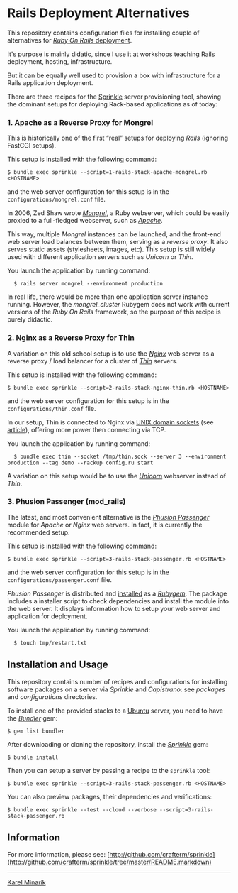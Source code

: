 # Rails Deployment Alternatives

This repository contains configuration files for installing couple of alternatives for [_Ruby On Rails_ deployment](http://rubyonrails.org/deploy).

It's purpose is mainly didatic, since I use it at workshops teaching Rails deployment, hosting, infrastructure.

But it can be equally well used to provision a box with infrastructure for a Rails application deployment.

There are three recipes for the [Sprinkle](http://github.com/crafterm/sprinkle) server provisioning tool,
showing the dominant setups for deploying Rack-based applications as of today:

### 1. Apache as a Reverse Proxy for Mongrel ###

This is historically one of the first “real” setups for deploying _Rails_ (ignoring FastCGI setups).

This setup is installed with the following command:

    $ bundle exec sprinkle --script=1-rails-stack-apache-mongrel.rb <HOSTNAME>

and the web server configuration for this setup is in the `configurations/mongrel.conf` file.

In 2006, Zed Shaw wrote [_Mongrel_](http://en.wikipedia.org/wiki/Mongrel_(web_server)), a Ruby webserver,
which could be easily proxied to a full-fledged webserver, such as [_Apache_](http://en.wikipedia.org/wiki/Apache_HTTP_Server).

This way, multiple _Mongrel_ instances can be launched, and the front-end web server load balances between them,
serving as a _reverse proxy_. It also serves static assets (stylesheets, images, etc). This setup is still widely used
with different application servers such as _Unicorn_ or _Thin_.

You launch the application by running command:

      $ rails server mongrel --environment production

In real life, there would be more than one application server instance running. However, the _mongrel_cluster_ Rubygem
does not work with current versions of the _Ruby On Rails_ framework, so the purpose of this recipe is purely didactic.


### 2. Nginx as a Reverse Proxy for Thin ###

A variation on this old school setup is to use the [_Nginx_](http://en.wikipedia.org/wiki/Nginx) web server as a reverse proxy /
load balancer for a cluster of [_Thin_](http://code.macournoyer.com/thin/) servers.

This setup is installed with the following command:

    $ bundle exec sprinkle --script=2-rails-stack-nginx-thin.rb <HOSTNAME>

and the web server configuration for this setup is in the `configurations/thin.conf` file.

In our setup, Thin is connected to Nginx via [UNIX domain sockets](http://en.wikipedia.org/wiki/Unix_domain_socket)
(see [article](http://macournoyer.wordpress.com/2008/01/26/get-intimate-with-your-load-balancer-tonight/)),
offering more power then connecting via TCP.

You launch the application by running command:

      $ bundle exec thin --socket /tmp/thin.sock --server 3 --environment production --tag demo --rackup config.ru start

A variation on this setup would be to use the [_Unicorn_](http://unicorn.bogomips.org/) webserver instead of _Thin_.


### 3. Phusion Passenger (mod_rails) ###

The latest, and most convenient alternative is the [_Phusion Passenger_](http://en.wikipedia.org/wiki/Phusion_Passenger) module
for _Apache_ or _Nginx_ web servers. In fact, it is currently the recommended setup.

This setup is installed with the following command:

    $ bundle exec sprinkle --script=3-rails-stack-passenger.rb <HOSTNAME>

and the web server configuration for this setup is in the `configurations/passenger.conf` file.

_Phusion Passenger_ is distributed and [installed](http://www.modrails.com/install.html) as a [_Rubygem_](http://rubygems.org/).
The package includes a installer script to check dependencies and install the module into the web server.
It displays information how to setup your web server and application for deployment.

You launch the application by running command:

      $ touch tmp/restart.txt


## Installation and Usage ##

This repository contains number of recipes and configurations for installing software packages on a server via _Sprinkle_ and _Capistrano_:
see _packages_ and _configurations_ directories.


To install one of the provided stacks to a [Ubuntu](http://www.ubuntu.com/server) server, you need to have the [_Bundler_](http://gembundler.com/) gem:

    $ gem list bundler

After downloading or cloning the repository, install the [_Sprinkle_](http://github.com/crafterm/sprinkle) gem:

    $ bundle install

Then you can setup a server by passing a recipe to the `sprinkle` tool:

    $ bundle exec sprinkle --script=3-rails-stack-passenger.rb <HOSTNAME>

You can also preview packages, their dependencies and verifications:

    $ bundle exec sprinkle --test --cloud --verbose --script=3-rails-stack-passenger.rb

## Information

For more information, please see: [http://github.com/crafterm/sprinkle](http://github.com/crafterm/sprinkle/tree/master/README.markdown)

---

[Karel Minarik](http://karmi.cz)
